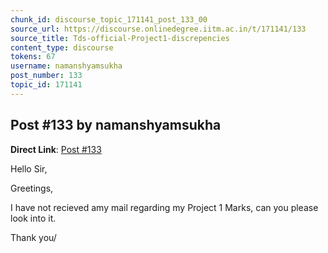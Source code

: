 ```yaml
---
chunk_id: discourse_topic_171141_post_133_00
source_url: https://discourse.onlinedegree.iitm.ac.in/t/171141/133
source_title: Tds-official-Project1-discrepencies
content_type: discourse
tokens: 67
username: namanshyamsukha
post_number: 133
topic_id: 171141
---
```


## Post #133 by namanshyamsukha

**Direct Link**: [Post #133](https://discourse.onlinedegree.iitm.ac.in/t/171141/133)

Hello Sir,

Greetings,

I have not recieved amy mail regarding my Project 1 Marks, can you please look into it.

Thank you/
